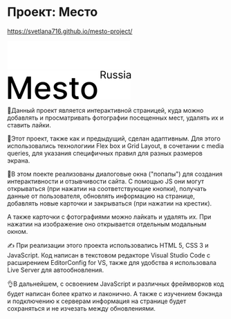 # Проект: Место

https://svetlana716.github.io/mesto-project/

![Logo](./images/logo.svg)
![Logo](./images/logo-black.svg)

🔶Данный проект является интерактивной страницей, куда можно добавлять и просматривать фотографии посещенных мест, удалять их и ставить лайки.

🔶Этот проект, также как и предыдущий, сделан адаптивным. Для этого использовались технологиии Flex box и Grid Layout, в сочетании с media queries, для указания специфичных правил для разных размеров экрана.

🔶В этом поекте реализованы диалоговые окна ("попапы") для создания интерактивности и отзывчивости сайта. С помощью JS они могут открываться (при нажатии на соответствующие кнопки), получать данные от пользователя, обновлять информацию на странице, добавлять новые карточки и закрываться (при нажатии на крестик).

А также карточки с фотографиями можно лайкать и удалять их. При нажатии на изображение оно открывается отдельным модальным окном.

✍ При реализации этого проекта использовались HTML 5, CSS 3 и JavaScript. Код написан в текстовом редакторе Visual Studio Code с расширением EditorConfig for VS, также для удобства я использовала Live Server для автообновления.

👌В дальнейшем, с освоением JavaScript и различных фреймворков код будет написан более кратко и лаконично.
А также с изучением бэкэнда и подключению к серверам информация на странице будет сохраняться и не изчезать между обновлениями.
